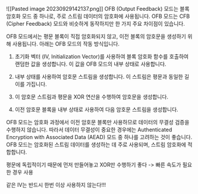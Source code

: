 ![[Pasted image 20230929142137.png]]
OFB (Output Feedback) 모드는 블록 암호화 모드 중 하나로, 주로 스트림 데이터의 암호화에 사용됩니다. OFB 모드는 CFB (Cipher Feedback) 모드와 비슷하게 동작하지만 한 가지 주요 차이점이 있습니다.

OFB 모드에서는 평문 블록이 직접 암호화되지 않고, 이전 블록의 암호문을 생성하기 위해 사용됩니다. 아래는 OFB 모드의 작동 방식입니다.

1. 초기화 벡터 (IV, Initialization Vector)를 사용하여 블록 암호화 함수를 호출하여 랜덤한 값을 생성합니다. 이 값을 OFB 모드의 내부 상태로 사용합니다.
    
2. 내부 상태를 사용하여 암호문 스트림을 생성합니다. 이 스트림은 평문과 동일한 길이를 가집니다.
    
3. 이 암호문 스트림과 평문을 XOR 연산을 수행하여 암호문을 생성합니다.
    
4. 이전 암호문 블록을 내부 상태로 사용하여 다음 암호문 스트림을 생성합니다.
    

OFB 모드는 암호화 과정에서 이전 암호문 블록만 사용하므로 데이터의 무결성 검증을 수행하지 않습니다. 따라서 데이터 무결성이 중요한 경우에는 Authenticated Encryption with Associated Data (AEAD) 모드 중 하나를 고려하는 것이 좋습니다. OFB 모드는 암호화된 스트림 데이터를 생성하는 데 주로 사용되며, 스트림 암호화에 적합합니다.

평문에 독립적이기 때문에 먼저 만들어놓고 XOR만 수행하기 좋다
-> 빠른 속도가 필요한 경우 사용

같은 IV는 반드시 한번 이상 사용하지 않는다!!!